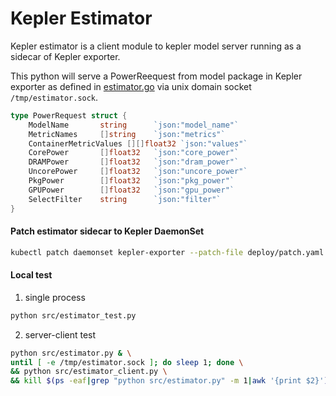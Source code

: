 # Kepler Estimator

Kepler estimator is a client module to kepler model server running as a sidecar of Kepler exporter.

This python will serve a PowerReequest from model package in Kepler exporter as defined in [estimator.go](https://github.com/sustainable-computing-io/kepler/blob/main/pkg/model/estimate.go) via unix domain socket `/tmp/estimator.sock`.
```go
type PowerRequest struct {
    ModelName       string      `json:"model_name"`
    MetricNames     []string    `json:"metrics"`
    ContainerMetricValues [][]float32 `json:"values"`
    CorePower       []float32   `json:"core_power"`
    DRAMPower       []float32   `json:"dram_power"`
    UncorePower     []float32   `json:"uncore_power"`
    PkgPower        []float32   `json:"pkg_power"`
    GPUPower        []float32   `json:"gpu_power"`
    SelectFilter    string      `json:"filter"`
}
```

#### Patch estimator sidecar to Kepler DaemonSet
```bash
kubectl patch daemonset kepler-exporter --patch-file deploy/patch.yaml
```

#### Local test
1. single process
```bash
python src/estimator_test.py
```
2. server-client test
```bash
python src/estimator.py & \
until [ -e /tmp/estimator.sock ]; do sleep 1; done \
&& python src/estimator_client.py \
&& kill $(ps -eaf|grep "python src/estimator.py" -m 1|awk '{print $2}') 2> /dev/null
```